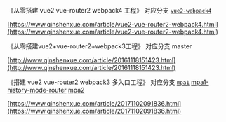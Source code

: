 
《从零搭建 vue2 vue-router2 webpack4 工程》 对应分支 [`vue2-webpack4`](https://github.com/qinshenxue/vue2-vue-router2-webpack2/tree/vue2-webpack4)

[https://www.qinshenxue.com/article/vue2-vue-router2-webpack4.html](https://www.qinshenxue.com/article/vue2-vue-router2-webpack4.html)


《从零搭建vue2+vue-router2+webpack3工程》 对应分支 master

[http://www.qinshenxue.com/article/20161118151423.html](http://www.qinshenxue.com/article/20161118151423.html)


《搭建 vue2 vue-router2 webpack3 多入口工程》 对应分支 [`mpa1`](https://github.com/qinshenxue/vue2-vue-router2-webpack2/tree/mpa1) [mpa1-history-mode-router](https://github.com/qinshenxue/vue2-vue-router2-webpack2/tree/mpa1-history-mode-router) [mpa2](https://github.com/qinshenxue/vue2-vue-router2-webpack2/tree/mpa2)

[https://www.qinshenxue.com/article/20171102091836.html](https://www.qinshenxue.com/article/20171102091836.html)
